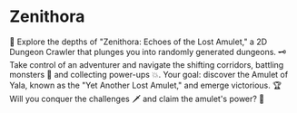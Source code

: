 # Zenithora

🌟 Explore the depths of "Zenithora: Echoes of the Lost Amulet," a 2D Dungeon Crawler that plunges you into randomly generated dungeons. 🗝️ Take control of an adventurer and navigate the shifting corridors, battling monsters 🦠 and collecting power-ups 💥. Your goal: discover the Amulet of Yala, known as the "Yet Another Lost Amulet," and emerge victorious. 🏆 Will you conquer the challenges 🗡️ and claim the amulet's power? 💎
